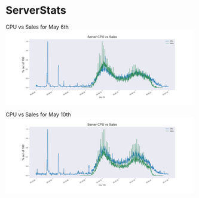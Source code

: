 # ServerStats
CPU vs Sales for May 6th
![cpu_vs_sales_2022_05_6](https://raw.githubusercontent.com/si1ver1/ServerStats/main/images/cpu_vs_sales_2022_05_6.png)

CPU vs Sales for May 10th
![cpu_vs_sales_2022_05_10](https://raw.githubusercontent.com/si1ver1/ServerStats/main/images/cpu_vs_sales_2022_05_10.png)
